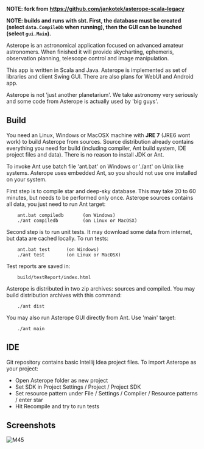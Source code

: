 **NOTE: fork from https://github.com/jankotek/asterope-scala-legacy**

**NOTE: builds and runs with sbt. First, the database must be created (select `data.CompileDb` when running), then the GUI can be launched (select `gui.Main`).**

Asterope is an astronomical application focused on advanced amateur astronomers.
When finished it will provide skycharting, ephemeris, observation planning,
telescope control and image manipulation.

This app is written in Scala and Java. Asterope is implemented as set of libraries and client Swing GUI. 
There are also plans for WebUI and Android app. 

Asterope is not 'just another planetarium'. We take astronomy very seriously and some code from Asterope
is actually used by 'big guys'. 


Build
-----------------------

You need an Linux, Windows or MacOSX machine with **JRE 7** (JRE6 wont work) to build Asterope from sources.
Source distribution already contains everything you need for build 
(including compiler, Ant build system, IDE project files and data). There is no reason to install JDK or Ant.

To invoke Ant use batch file 'ant.bat' on Windows or './ant' on Unix like systems.
Asterope uses embedded Ant, so you should not use one installed on your system.

First step is to compile star and  deep-sky database. This may take 20 to 60 minutes, but needs to be performed only once.
Asterope sources contains all data, you just need to run Ant target:

```
    ant.bat compiledb       (on Windows)
    ./ant compiledb         (on Linux or MacOSX)
```

Second step is to run unit tests. It may download some data from internet, but data are cached locally. 
To run tests:

```
    ant.bat test      (on Windows)
    ./ant test        (on Linux or MacOSX)
```

Test reports are saved in:
```
    build/testReport/index.html
```

Asterope is distributed in two zip archives: sources and compiled. You may build distribution archives with this command:
```
    ./ant dist
```
You may also run Asterope GUI directly from Ant. Use 'main' target:
```
    ./ant main
```

IDE
-----------------------
Git repository contains basic Intellij Idea project files. To import Asterope as your project:

 - Open Asterope folder as new project
 - Set SDK in Project Settings / Project / Project SDK
 - Set resource pattern under File / Settings / Compiler / Resource patterns / enter star
 -  Hit Recompile and try to run tests

Screenshots
-----------------------
![M45](https://github.com/jankotek/asterope/raw/master/tools/artwork/m45-screenshot.jpeg)


